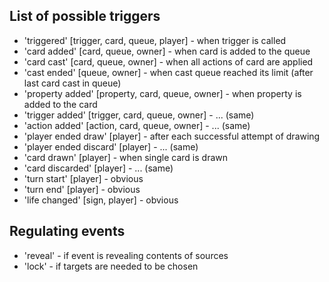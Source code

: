 List of possible triggers
-------------------------

+ 'triggered' [trigger, card, queue, player] - when trigger is called
+ 'card added' [card, queue, owner] - when card is added to the queue
+ 'card cast' [card, queue, owner] - when all actions of card are applied
+ 'cast ended' [queue, owner] - when cast queue reached its limit (after last card cast in queue)
+ 'property added' [property, card, queue, owner] - when property is added to the card
+ 'trigger added' [trigger, card, queue, owner] - ... (same)
+ 'action added' [action, card, queue, owner] - ... (same)
+ 'player ended draw' [player] - after each successful attempt of drawing
+ 'player ended discard' [player] - ... (same)
+ 'card drawn' [player] - when single card is drawn
+ 'card discarded' [player] - ... (same)
+ 'turn start' [player] - obvious
+ 'turn end' [player] - obvious
+ 'life changed' [sign, player] - obvious

Regulating events
-----------------

+ 'reveal' - if event is revealing contents of sources
+ 'lock' - if targets are needed to be chosen
